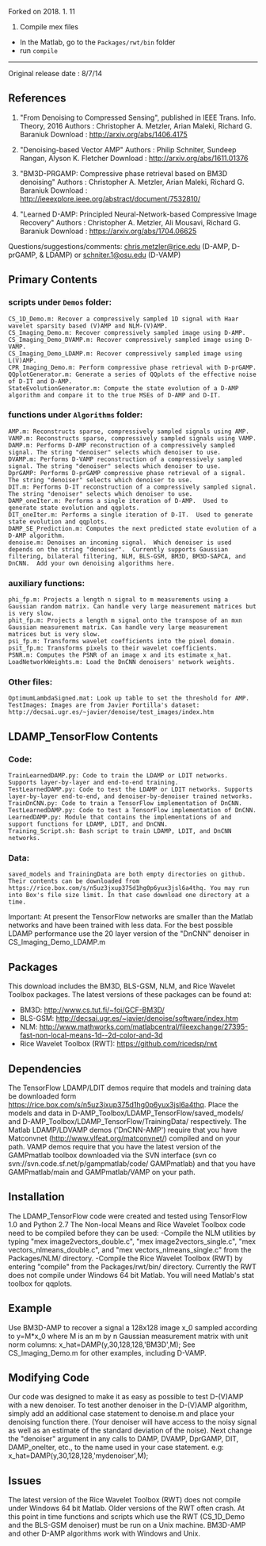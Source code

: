 
Forked on 2018. 1. 11

1. Compile mex files 
  * In the Matlab, go to the `Packages/rwt/bin` folder
  * run `compile`
  



---------------------------------------------------------------------------

Original release date : 8/7/14

## References 
1. "From Denoising to Compressed Sensing", published in IEEE Trans. Info. Theory, 2016
	Authors               : Christopher A. Metzler, Arian Maleki, Richard G. Baraniuk
	Download              : http://arxiv.org/abs/1406.4175

2. "Denoising-based Vector AMP" 
	Authors               : Philip Schniter, Sundeep Rangan, Alyson K. Fletcher
	Download              : http://arxiv.org/abs/1611.01376

3. "BM3D-PRGAMP: Compressive phase retrieval based on BM3D denoising" 
	Authors               : Christopher A. Metzler, Arian Maleki, Richard G. Baraniuk
	Download              : http://ieeexplore.ieee.org/abstract/document/7532810/

4. "Learned D-AMP: Principled Neural-Network-based Compressive Image Recovery" 
	Authors               : Christopher A. Metzler, Ali Mousavi, Richard G. Baraniuk
	Download              : https://arxiv.org/abs/1704.06625

Questions/suggestions/comments: chris.metzler@rice.edu (D-AMP, D-prGAMP, & LDAMP) or schniter.1@osu.edu (D-VAMP)


## Primary Contents

### scripts under `Demos` folder:
    CS_1D_Demo.m: Recover a compressively sampled 1D signal with Haar wavelet sparsity based (V)AMP and NLM-(V)AMP.
    CS_Imaging_Demo.m: Recover compressively sampled image using D-AMP.
	CS_Imaging_Demo_DVAMP.m: Recover compressively sampled image using D-VAMP.
    CS_Imaging_Demo_LDAMP.m: Recover compressively sampled image using L(V)AMP.
	CPR_Imaging_Demo.m: Perform compressive phase retrieval with D-prGAMP.
    QQplotGenerator.m: Generate a series of QQplots of the effective noise of D-IT and D-AMP.
    StateEvolutionGenerator.m: Compute the state evolution of a D-AMP algorithm and compare it to the true MSEs of D-AMP and D-IT.

### functions under `Algorithms` folder:
    AMP.m: Reconstructs sparse, compressively sampled signals using AMP.
    VAMP.m: Reconstructs sparse, compressively sampled signals using VAMP.
    DAMP.m: Performs D-AMP reconstruction of a compressively sampled signal. The string "denoiser" selects which denoiser to use.
    DVAMP.m: Performs D-VAMP reconstruction of a compressively sampled signal. The string "denoiser" selects which denoiser to use.
	DprGAMP: Performs D-prGAMP compressive phase retrieval of a signal. The string "denoiser" selects which denoiser to use.
    DIT.m: Performs D-IT reconstruction of a compressively sampled signal. The string "denoiser" selects which denoiser to use.
    DAMP_oneIter.m: Performs a single iteration of D-AMP.  Used to generate state evolution and qqplots.
    DIT_oneIter.m: Performs a single iteration of D-IT.  Used to generate state evolution and qqplots.
    DAMP_SE_Prediction.m: Computes the next predicted state evolution of a D-AMP algorithm.
    denoise.m: Denoises an incoming signal.  Which denoiser is used depends on the string "denoiser".  Currently supports Gaussian filtering, bilateral filtering, NLM, BLS-GSM, BM3D, BM3D-SAPCA, and DnCNN.  Add your own denoising algorithms here.

### auxiliary functions:
    phi_fp.m: Projects a length n signal to m measurements using a Gaussian random matrix. Can handle very large measurement matrices but is very slow.
    phit_fp.m: Projects a length m signal onto the transpose of an mxn Gaussian measurement matrix. Can handle very large measurement matrices but is very slow.
    psi_fp.m: Transforms wavelet coefficients into the pixel domain.
    psit_fp.m: Transforms pixels to their wavelet coefficients.
    PSNR.m: Computes the PSNR of an image x and its estimate x_hat.
    LoadNetworkWeights.m: Load the DnCNN denoisers' network weights.

### Other files:
    OptimumLambdaSigned.mat: Look up table to set the threshold for AMP.
    TestImages: Images are from Javier Portilla's dataset: http://decsai.ugr.es/~javier/denoise/test_images/index.htm


## LDAMP_TensorFlow Contents

### Code:
    TrainLearnedDAMP.py: Code to train the LDAMP or LDIT networks. Supports layer-by-layer and end-to-end training.
    TestLearnedDAMP.py: Code to test the LDAMP or LDIT networks. Supports layer-by-layer end-to-end, and denoiser-by-denoiser trained networks.
    TrainDnCNN.py: Code to train a TensorFlow implementation of DnCNN.
    TestLearnedDAMP.py: Code to test a TensorFlow implementation of DnCNN.
    LearnedDAMP.py: Module that contains the implementations of and support functions for LDAMP, LDIT, and DnCNN.
    Training_Script.sh: Bash script to train LDAMP, LDIT, and DnCNN networks.

### Data:
    saved_models and TrainingData are both empty directories on github. Their contents can be downloaded from https://rice.box.com/s/n5uz3jxup375d1hg0p6yux3jsl6a4thq. You may run into Box's file size limit. In that case download one directory at a time.

Important: At present the TensorFlow networks are smaller than the Matlab networks and have been trained with less data. For the best possible LDAMP performance use the 20 layer version of the "DnCNN" denoiser in CS_Imaging_Demo_LDAMP.m



## Packages
This download includes the BM3D, BLS-GSM, NLM, and Rice Wavelet Toolbox packages.
The latest versions of these packages can be found at:
* BM3D: http://www.cs.tut.fi/~foi/GCF-BM3D/
* BLS-GSM: http://decsai.ugr.es/~javier/denoise/software/index.htm
* NLM: http://www.mathworks.com/matlabcentral/fileexchange/27395-fast-non-local-means-1d--2d-color-and-3d
* Rice Wavelet Toolbox (RWT): https://github.com/ricedsp/rwt



## Dependencies
The TensorFlow LDAMP/LDIT demos require that models and training data be downloaded form https://rice.box.com/s/n5uz3jxup375d1hg0p6yux3jsl6a4thq. Place the models and data in D-AMP_Toolbox/LDAMP_TensorFlow/saved_models/ and D-AMP_Toolbox/LDAMP_TensorFlow/TrainingData/ respectively.
The Matlab LDAMP/LDVAMP demos ('DnCNN-AMP') require that you have Matconvnet (http://www.vlfeat.org/matconvnet/) compiled and on your path.
VAMP demos require that you have the latest version of the GAMPmatlab toolbox downloaded via the SVN interface (svn co svn://svn.code.sf.net/p/gampmatlab/code/ GAMPmatlab) and that you have GAMPmatlab/main and GAMPmatlab/VAMP on your path.



## Installation
The LDAMP_TensorFlow code were created and tested using TensorFlow 1.0 and Python 2.7
The Non-local Means and Rice Wavelet Toolbox code need to be compiled before they can be used:
-Compile the NLM utilities by typing "mex image2vectors_double.c", "mex image2vectors_single.c", "mex vectors_nlmeans_double.c", and "mex vectors_nlmeans_single.c" from the Packages/NLM/ directory. 
-Compile the Rice Wavelet Toolbox (RWT) by entering "compile" from the Packages/rwt/bin/ directory. Currently the RWT does not compile under Windows 64 bit Matlab.
You will need Matlab's stat toolbox for qqplots.


## Example
Use BM3D-AMP to recover a signal a 128x128 image x_0 sampled according to y=M*x_0 where M is an m by n Gaussian measurement matrix with unit norm columns:
    x_hat=DAMP(y,30,128,128,'BM3D',M);
See CS_Imaging_Demo.m for other examples, including D-VAMP.


## Modifying Code
Our code was designed to make it as easy as possible to test D-(V)AMP with a new denoiser.
To test another denoiser in the D-(V)AMP algorithm, simply add an additional case statement to denoise.m and place your denoising function there.  (Your denoiser will have access to the noisy signal as well as an estimate of the standard deviation of the noise).
Next change the "denoiser" argument in any calls to DAMP, DVAMP, DprGAMP, DIT, DAMP_oneIter, etc., to the name used in your case statement. e.g: x_hat=DAMP(y,30,128,128,'mydenoiser',M);

## Issues
The latest version of the Rice Wavelet Toolbox (RWT) does not compile under Windows 64 bit Matlab. Older versions of the RWT often crash. 
At this point in time functions and scripts which use the RWT (CS_1D_Demo and the BLS-GSM denoiser) must be run on a Unix machine.  BM3D-AMP and other D-AMP algorithms work with Windows and Unix.
